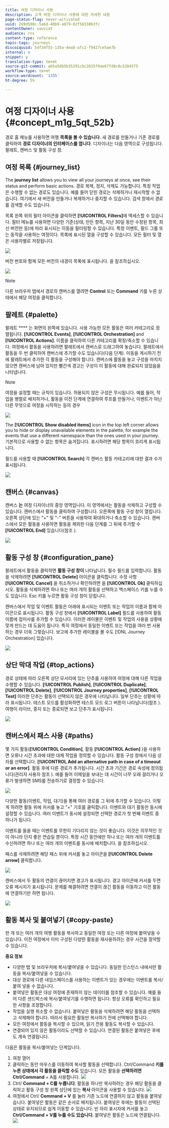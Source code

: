 ```yaml
---
title: 여정 디자이너 사용
description: 고객 여정 디자이너 사용에 대한 자세한 내용
page-status-flag: never-activated
uuid: 269d590c-5a6d-40b9-a879-02f5033863fc
contentOwner: sauviat
audience: rns
content-type: reference
topic-tags: journeys
discoiquuid: 5df34f55-135a-4ea8-afc2-f9427ce5ae7b
internal: n
snippet: y
translation-type: tm+mt
source-git-commit: a65a5db5b35291cbc2635f9ae67fd8c8c5284575
workflow-type: tm+mt
source-wordcount: '1335'
ht-degree: 5%

---
```



# 여정 디자이너 사용 {#concept_m1g_5qt_52b}

경로 홈 메뉴를 사용하면 여행 **목록을 볼 수 있습니다**. 새 경로를 만들거나 기존 경로를 클릭하여 **경로 디자이너의 인터페이스를 엽니다**. 디자이너는 다음 영역으로 구성됩니다. 팔레트, 캔버스 및 활동 구성 창.

## 여정 목록 {#journey_list}

The **journey list** allows you to view all your journeys at once, see their status and perform basic actions. 경로 복제, 정지, 삭제도 가능합니다. 특정 작업은 수행할 수 없는 경로도 있습니다. 예를 들어 닫힌 경로는 삭제하거나 재시작할 수 없습니다. 여기에서 새 버전을 만들거나 복제하거나 중지할 수 있습니다. 검색 창에서 경로를 검색할 수도 있습니다.

목록 왼쪽 위의 필터 아이콘을 클릭하면 **[!UICONTROL Filters]**&#x200B;에 액세스할 수 있습니다. 필터 메뉴를 사용하면 다양한 기준(상태, 만든 항목, 지난 30일 동안 수정된 항목, 최신 버전만 등)에 따라 표시되는 이동을 필터링할 수 있습니다. 특정 이벤트, 필드 그룹 또는 동작을 사용하는 여정이다. 목록에 표시된 열을 구성할 수 있습니다. 모든 필터 및 열은 사용자별로 저장됩니다.

![](../assets/journey74.png)

버전 번호와 함께 모든 버전의 내경이 목록에 표시됩니다. [](../building-journeys/journey-versions.md)을 참조하십시오.

![](../assets/journey37.png)

>[!NOTE]
>
>다른 브라우저 탭에서 경로의 캔버스를 열려면 **Control** 또는 **Command** 키를 누른 상태에서 해당 여정을 클릭합니다.

## 팔레트 {#palette}

팔레트 **** 는 화면의 왼쪽에 있습니다. 사용 가능한 모든 활동은 여러 카테고리로 정렬됩니다. **[!UICONTROL Events]**, **[!UICONTROL Orchestration]** and **[!UICONTROL Actions]**. 이름을 클릭하여 다른 카테고리를 확장/축소할 수 있습니다. 여정에서 활동을 사용하려면 팔레트에서 캔버스로 드래그하여 놓습니다. 팔레트에서 활동을 두 번 클릭하여 캔버스에 추가할 수도 있습니다(다음 단계). 이동을 게시하기 전에 팔레트에서 추가한 각 활동을 구성해야 합니다. 캔버스에 활동을 놓고 구성을 마치지 않으면 캔버스에 남아 있지만 빨간색 경고는 구성이 이 활동에 대해 완료되지 않았음을 나타냅니다.

>[!NOTE]
>
>여정을 설정할 때는 규칙이 있습니다. 허용되지 않은 구성은 무시됩니다. 예를 들어, 작업을 병렬로 배치하거나, 활동을 이전 단계에 연결하여 루프를 만들거나, 이벤트가 아닌 다른 무엇으로 여정을 시작하는 등의 경우

![](../assets/journey38.png)

The **[!UICONTROL Show disabled items]** icon in the top left corner allows you to hide or display unavailable elements in the palette, for example the events that use a different namespace than the ones used in your journey. 기본적으로 사용할 수 없는 항목은 숨겨집니다. 표시하려면 해당 항목이 흐리게 표시됩니다.

필드를 사용할 때 **[!UICONTROL Search]** 각 캔버스 활동 카테고리에 대한 결과 수가 표시됩니다.

![](../assets/palette-filter.png)

## 캔버스 {#canvas}

캔버스 **는** 여정 디자이너의 중앙 영역입니다. 이 영역에서는 활동을 삭제하고 구성할 수 있습니다. 캔버스에서 활동을 클릭하여 구성합니다. 오른쪽에 활동 구성 창이 열립니다. 오른쪽 상단에 있는 &quot;+&quot; 및 &quot;-&quot; 버튼을 사용하여 확대하거나 축소할 수 있습니다. 캔버스에서 모든 활동을 사용하면 활동을 제외한 다음 단계를 그 뒤에 추가할 수 **[!UICONTROL End]** 있습니다(참조 [](../building-journeys/end-activity.md)).

![](../assets/journey39.png)

## 활동 구성 창 {#configuration_pane}

팔레트에서 활동을 클릭하면 **활동 구성 창이** 나타납니다. 필수 필드를 입력합니다. 활동을 삭제하려면 **[!UICONTROL Delete]** 아이콘을 클릭합니다. 수정 사항 **[!UICONTROL Cancel]** 을 취소하거나 확인하려면 을 **[!UICONTROL Ok]** 클릭하십시오. 활동을 삭제하려면 하나 또는 여러 개의 활동을 선택하고 백스페이스 키를 누를 수도 있습니다. Esc 키를 누르면 활동 구성 창이 닫힙니다.

캔버스에서 작업 및 이벤트 활동은 아래에 표시되는 이벤트 또는 작업의 이름과 함께 아이콘으로 표시됩니다. 활동 구성 창에서 **[!UICONTROL Label]** 필드를 사용하여 활동 이름에 접미사를 추가할 수 있습니다. 이러한 레이블은 이벤트 및 작업의 사용을 상황에 맞게 만드는 데 도움이 됩니다. 특히 여정에서 동일한 이벤트 또는 작업을 여러 번 사용하는 경우 더욱 그렇습니다. 보고에 추가한 레이블을 볼 수도 [!DNL Journey Orchestration] 있습니다.

![](../assets/journey59bis.png)

## 상단 막대 작업 {#top_actions}

경로 상태에 따라 오른쪽 상단 모서리에 있는 단추를 사용하여 여정에 대해 다른 작업을 수행할 수 있습니다. **[!UICONTROL Publish]**, **[!UICONTROL Duplicate]**, **[!UICONTROL Delete]**, **[!UICONTROL Journey properties]**, **[!UICONTROL Test]** 이러한 단추는 활동이 선택되지 않은 경우에 나타납니다. 일부 단추는 상황에 따라 표시됩니다. 테스트 모드를 활성화하면 테스트 모드 로그 버튼이 나타납니다(참조 [](../building-journeys/testing-the-journey.md)). 여행이 라이브, 중지 또는 종료되면 보고 단추가 표시됩니다.

![](../assets/journey41.png)

## 캔버스에서 패스 사용 {#paths}

몇 가지 활동(**[!UICONTROL Condition]**, 활동 **[!UICONTROL Action]** )을 사용하면 오류나 시간 초과에 대한 대체 작업을 정의할 수 있습니다. 활동 구성 창에서 다음 상자를 선택합니다. **[!UICONTROL Add an alternative path in case of a timeout or an error]**. 활동 후에 다른 경로가 추가됩니다. 시간 초과 기간은 경로 속성에 정의됩니다(관리자 사용자 참조 [](../building-journeys/changing-properties.md) ). 예를 들어 이메일을 보내는 데 시간이 너무 오래 걸리거나 오류가 발생하면 SMS를 전송하기로 결정할 수 있습니다.

![](../assets/journey42.png)

다양한 활동(이벤트, 작업, 대기)을 통해 여러 경로를 그 뒤에 추가할 수 있습니다. 이렇게 하려면 활동 위에 커서를 놓고 &quot;+&quot; 기호를 클릭합니다. 이벤트와 대기 활동만 동시에 설정할 수 있습니다. 여러 이벤트가 동시에 설정되면 선택한 경로가 첫 번째 이벤트 중 하나가 됩니다.

이벤트를 들을 때는 이벤트를 무한히 기다리지 않는 것이 좋습니다. 이것은 의무적인 것이 아니라 단지 좋은 연습일 뿐이다. 특정 시간 동안에만 하나 또는 여러 개의 이벤트를 수신하려면 하나 또는 여러 개의 이벤트를 동시에 배치합니다. [](../building-journeys/event-activities.md#section_vxv_h25_pgb)을 참조하십시오.

패스를 삭제하려면 해당 패스 위에 커서를 놓고 아이콘을 **[!UICONTROL Delete arrow]** 클릭합니다.

![](../assets/journey42ter.png)

캔버스에서 두 활동의 연결이 끊어지면 경고가 표시됩니다. 경고 아이콘에 커서를 두면 오류 메시지가 표시됩니다. 문제를 해결하려면 연결이 끊긴 활동을 이동하고 이전 활동에 연결하기만 하면 됩니다.

![](../assets/canvas-disconnected.png)

## 활동 복사 및 붙여넣기 {#copy-paste}

한 개 또는 여러 개의 여행 활동을 복사하고 동일한 여정 또는 다른 여정에 붙여넣을 수 있습니다. 이전 여정에서 이미 구성된 다양한 활동을 재사용하려는 경우 시간을 절약할 수 있습니다.

**중요 정보**

* 다양한 탭 및 브라우저에 복사/붙여넣을 수 있습니다. 동일한 인스턴스 내에서만 활동을 복사/붙여넣을 수 있습니다.
* 대상 경로에 다른 네임스페이스를 사용하는 이벤트가 있는 경우에는 이벤트를 복사/붙여 넣을 수 없습니다.
* 붙여넣은 활동은 대상 여정에 존재하지 않는 데이터를 참조할 수 있습니다. 예를 들어 다른 샌드박스에 복사/붙여넣기를 수행하면 됩니다. 항상 오류를 확인하고 필요한 사항을 조정합니다.
* 작업을 실행 취소할 수 없습니다. 붙여넣은 활동을 삭제하려면 해당 활동을 선택하고 삭제해야 합니다. 따라서 필요한 활동만 복사하기 전에 선택해야 합니다.
* 모든 여정에서 활동을 복사할 수 있으며, 읽기 전용 활동도 복사할 수 있습니다.
* 연결되어 있지 않은 활동이라도 선택할 수 있습니다. 연결된 활동은 붙여넣은 후에도 계속 연결됩니다.

다음은 활동을 복사/붙여넣는 단계입니다.

1. 여정 열어
1. 클릭하는 동안 마우스를 이동하여 복사할 활동을 선택합니다. Ctrl/Command **키를 누른 상태에서 각 활동을 클릭할 수도** 있습니다. 모든 활동을 **선택하려면 Ctrl/Command** + A를 사용합니다.
   ![](../assets/copy-paste1.png)
1. Ctrl/ **Command + C를 누릅니다**.
활동을 하나만 복사하려는 경우 해당 활동을 클릭하고 활동 구성 창 왼쪽 상단에 있는 **복사** 아이콘을 사용할 수 있습니다.
   ![](../assets/copy-paste2.png)
1. 여정에서 Ctrl/ **Command + V** 를 눌러 기존 노드에 연결하지 않고 활동을 붙여넣습니다. 붙여넣은 활동은 같은 순서로 배치됩니다. 붙여넣은 후에는 활동이 선택된 상태로 유지되므로 쉽게 이동할 수 있습니다. 빈 자리 표시자에 커서를 놓고 **Ctrl/Command + V를 누를 수도 있습니다**. 붙여넣은 활동은 노드에 연결됩니다.
   ![](../assets/copy-paste3.png)

